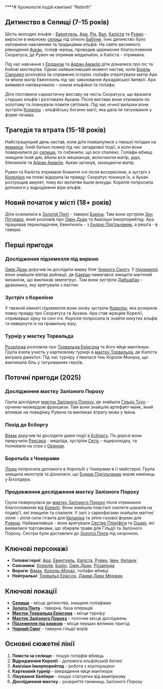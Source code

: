 ****# Хронологія подій кампанії "Rebirth"

## Дитинство в Селищі (7-15 років)

Шість молодих ельфів - [Евентуель](Персонажі/Евентуель.md), [Ара](Персонажі/Ара.md), [Рін](Персонажі/Рін.md), [Вал](Персонажі/Вал.md), [Каліста](Персонажі/Каліста.md) та [Рувен](Персонажі/Рувен.md) - виросли в мирному [селищі](Локації/Селище.md) під опікою [Бабуни](Персонажі/Бабуня.md). Їхнє дитинство було наповнене навчанням та традиціями ельфів. На свято весняного рівнодення [Аукан](Персонажі/Аукан.md), голіаф-жрець, проводив церемонію благословення Скоратуса, де Рувен не отримав медальйон, а Каліста - отримала.

Під час навчання з [Ерданом](Персонажі/Ердан.md) та [Адран Амакіір](Персонажі/Адран_Амакіір.md) діти дізналися про ліс та бойові мистецтва. Однак найважливіший момент настав, коли [Бріель Сіанодел](Персонажі/Бріель_Сіанодел.md) розповіла їм справжню історію: голіафи згвалтували матір Ари та вбили матір Евентюель під час завоювання Аркадійської Імперії. Ара виявився напівкровкою - сином ельфійки та голіафа.

Діти поставили саркастичну виставу на честь Скоратуса, що вразила старших ельфів і розгнівала Аукана. Після вистави вони отримали по золотому та планували ловити світляків. Під час нічної вилазки вони зустріли [Корелію](Персонажі/Корелія.md) - ельфійську богиню магії, яка дала їм татуювання у формі печива.

## Трагедія та втрата (15-18 років)

Найстрашніший день настав, коли діти повернулися з першої поїздки на [ярмарок](Локації/Ярмарок.md). Їхній батько помер під час загадкової події, а коли вони повернулися до [селища](Локації/Селище.md), то побачили, що все спалено. Голіафи-вбивці знищили їхній дім, вбили всіх мешканців, включаючи матір, діда, близнюків та [Адран Амакіір](Персонажі/Адран_Амакіір.md). Аукан загинув, захищаючи матір.

Рувен та Каліста отримали блакитні очі після воскресіння, а зустріч з [Корелією](Персонажі/Корелія.md) на пляжі відкрила їм правду: Скоратус покинув їх, а Аукан розтрощив амулет, тому всі молитви йшли внікуди. Корелія попросила допомоги у відродженні віри ельфів.

## Новий початок у місті (18+ років)

Діти оселилися в [Золотій Пінті](Локації/Золота_Пінта.md) - таверні [Боріна](Персонажі/Борін.md). Там вони зустріли [Зон Пітчдарк](Персонажі/Зон_Пітчдарк.md), який розповів про [Омін Дран](Персонажі/Омін_Дран.md) та Аквізішн Інкорпорейтед. Ара працював перекладачем, Евентюель - з [Ендрю Підгільчаник](Персонажі/Ендрю_Підгільчаник.md), а решта - в таверні.

## Перші пригоди

### Дослідження підземелля під вирвою
[Омін Дран](Персонажі/Омін_Дран.md) доручив їм дослідити вирву біля [Чорного Смогу](Локації/Чорний_Смог.md). У [підземеллі](Локації/Підземелля_під_вирвою.md) вони знайшли вівтар руйнації, де [Каеран](Персонажі/Каеран.md) намагався знищити магічний механізм, що викликав землетрус. Там вони зустріли [Дабшабах](Персонажі/Дабшабах.md) - дракониху, яку врятували з пастки.

### Зустріч з Корелією
У таємній кімнаті підземелля вони знову зустріли [Корелію](Персонажі/Корелія.md), яка розкрила повну правду про Скоратуса та Аукана. Ара став жрецем Корелії, отримавши зірку та сині очі. Корелія попросила їх знайти кинутих ельфів та навернути їх на правильну віру.

### Турнір у маєтку Торвальда
[Розалінда](Персонажі/Розалінда.md) розповіла про [Торвальда Еріксона](Персонажі/Торвальд_Еріксон.md) та його яйце мантікори. Група взяла участь у картковому турнірі в [маєтку Торвальда](Локації/Маєток_Торвальда_Еріксона.md), де Каліста виграла джекпот. Під час турніру з'явилася тінь Короля-Монаха, що викликала біль у татуюваннях героїв.

## Поточні пригоди (2025)

### Дослідження маєтку Залізного Пороху
Група досліджує [маєток Залізного Пороху](Локації/Маєток_Залізного_Пороху.md), де знайшла [Гільду Тхун](Персонажі/Гільда_Тхун.md) - орчиню-можердом франшизи. Там вони знайшли артефакт-маяк, який впливає на поведінку Рувена та викликає втрату мови у Івена.

### Похід до Есборгу
[Вімак](Персонажі/Вімак.md) доручив їм дослідити дивні події в [Есборгу](Локації/Есборг.md). По дорозі вони приручили [Рексара](Персонажі/Рексар.md) - медоїда, зустріли [Сетіс](Персонажі/Сетіс.md) - ящеролюдку, та полювали на огра з [Ореном](Персонажі/Орен.md).

### Боротьба з Чокерами
[Лінда](Персонажі/Лінда.md) попросила допомоги в боротьбі з Чокерами в її майстерні. Група знищила монстрів та дізналася, що [Ендрю Підгільчаник](Персонажі/Ендрю_Підгільчаник.md) вкрав камінець у Біхолдера.

### Продовження дослідження маєтку Залізного Пороху
Група повернулася до [маєтку Залізного Пороху](Локації/Маєток_Залізного_Пороху.md) після отримання благословення від [Корелії](Персонажі/Корелія.md). Вони знайшли повсталі скелети шакалів на подвір'ї, які знищили та спалили. У залі з саркофагами знайшли магічні зілля - зілля сили гіганта для [Келаніка](Персонажі/Келанік.md) та зілля газової форми для [Рувена](Персонажі/Рувен.md). Найважливіше - вони врятували [Сестер Плінтфіги](Персонажі/Бела.md) та [Ошері](Персонажі/Ошері.md), які виявилися торговками, що збирали трави для Гільдії та Залізного Пороху. Сестри були доставлені до [Золотої Пінти](Локації/Золота_Пінта.md) під охороною.

## Ключові персонажі

- **Головні герої**: [Ара](Персонажі/Ара.md), [Евентуель](Персонажі/Евентуель.md), [Каліста](Персонажі/Каліста.md), [Рувен](Персонажі/Рувен.md), [Івен](Персонажі/Івен.md), [Келанік](Персонажі/Келанік.md)
- **Союзники**: [Корелія](Персонажі/Корелія.md), [Борін](Персонажі/Борін.md), [Омін Дран](Персонажі/Омін_Дран.md), [Розалінда](Персонажі/Розалінда.md)
- **Вороги**: [Вімак](Персонажі/Вімак.md), [Король-Монах](Персонажі/Король-Монах.md), голіафи-вбивці
- **Нейтральні**: [Торвальд Еріксон](Персонажі/Торвальд_Еріксон.md), [Джимі Дарк Меджик](Персонажі/Джимі_Дарк_Меджик.md)

## Ключові локації

- **[Селище](Локації/Селище.md)** - місце дитинства, знищене голіафами
- **[Золота Пінта](Локації/Золота_Пінта.md)** - таверна, база операцій
- **[Маєток Торвальда Еріксона](Локації/Маєток_Торвальда_Еріксона.md)** - місце турніру
- **[Маєток Залізного Пороху](Локації/Маєток_Залізного_Пороху.md)** - поточне місце досліджень
- **[Підземелля під вирвою](Локації/Підземелля_під_вирвою.md)** - місце перших великих пригод
- **[Чорний Смог](Локації/Чорний_Смог.md)** - таверна гільдії ворів

## Основні сюжетні лінії

1. **Помста за селище** - пошук голіафів-вбивць
2. **Відродження Корелії** - допомога ельфійській богині
3. **Аквізішн Інкорпорейтед** - робота з корпорацією
4. **Картковий турнір** - викрадення яйця мантікори
5. **Лікування Халбери** - пошук статуетки від вампіризму
6. **Дослідження маєтку** - розкриття таємниць Залізного Пороху
